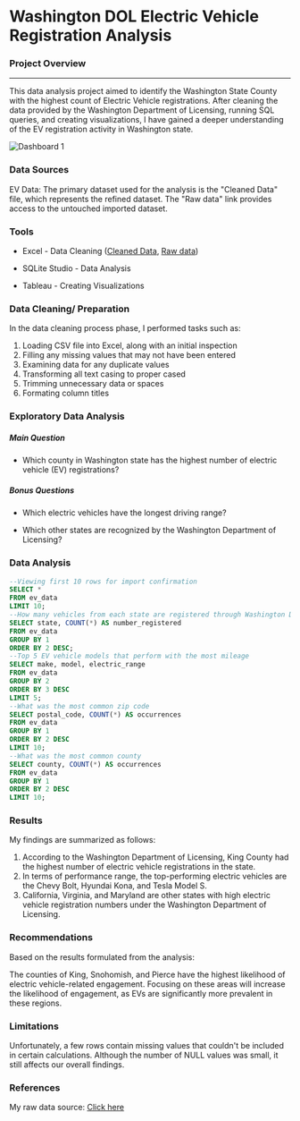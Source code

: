 # Washington DOL Electric Vehicle Registration Analysis

### Project Overview
---

This data analysis project aimed to identify the Washington State County with the highest count of Electric Vehicle registrations. After cleaning the data provided by the Washington Department of Licensing, running SQL queries, and creating visualizations, I have gained a deeper understanding of the EV registration activity in Washington state. 

![Dashboard 1](https://github.com/user-attachments/assets/9eec26f6-281b-4545-844a-9cacc90a1b60)


### Data Sources

EV Data: The primary dataset used for the analysis is the "Cleaned Data" file, which represents the refined dataset. The "Raw data" link provides access to the untouched imported dataset.

### Tools

- Excel - Data Cleaning ([Cleaned Data](cleaned_ev_data.csv), [Raw data](https://catalog.data.gov/dataset/electric-vehicle-population-data/resource/fa51be35-691f-45d2-9f3e-535877965e69))

- SQLite Studio - Data Analysis

- Tableau - Creating Visualizations


### Data Cleaning/ Preparation

In the data cleaning process phase, I performed tasks such as:
1. Loading CSV file into Excel, along with an initial inspection
2. Filling any missing values that may not have been entered
3. Examining data for any duplicate values
4. Transforming all text casing to proper cased
5. Trimming unnecessary data or spaces
6. Formating column titles

### Exploratory Data Analysis

##### Main Question
- Which county in Washington state has the highest number of electric vehicle (EV) registrations?
##### Bonus Questions
- Which electric vehicles have the longest driving range?

- Which other states are recognized by the Washington Department of Licensing?

### Data Analysis

```sql
--Viewing first 10 rows for import confirmation
SELECT * 
FROM ev_data
LIMIT 10;
--How many vehicles from each state are registered through Washington DOL
SELECT state, COUNT(*) AS number_registered
FROM ev_data
GROUP BY 1
ORDER BY 2 DESC;
--Top 5 EV vehicle models that perform with the most mileage
SELECT make, model, electric_range
FROM ev_data
GROUP BY 2
ORDER BY 3 DESC
LIMIT 5;
--What was the most common zip code 
SELECT postal_code, COUNT(*) AS occurrences
FROM ev_data
GROUP BY 1
ORDER BY 2 DESC
LIMIT 10;
--What was the most common county
SELECT county, COUNT(*) AS occurrences
FROM ev_data
GROUP BY 1
ORDER BY 2 DESC
LIMIT 10;
```

### Results

My findings are summarized as follows:

1. According to the Washington Department of Licensing, King County had the highest number of electric vehicle registrations in the state.
2. In terms of performance range, the top-performing electric vehicles are the Chevy Bolt, Hyundai Kona, and Tesla Model S.
3. California, Virginia, and Maryland are other states with high electric vehicle registration numbers under the Washington Department of Licensing.

### Recommendations

Based on the results formulated from the analysis:

The counties of King, Snohomish, and Pierce have the highest likelihood of electric vehicle-related engagement. Focusing on these areas will increase the likelihood of engagement, as EVs are significantly more prevalent in these regions.

### Limitations

Unfortunately, a few rows contain missing values that couldn't be included in certain calculations. Although the number of NULL values was small, it still affects our overall findings. 

### References

My raw data source: [Click here](https://catalog.data.gov/dataset/electric-vehicle-population-data/resource/fa51be35-691f-45d2-9f3e-535877965e69)


